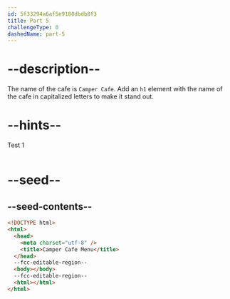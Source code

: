 ```yaml
---
id: 5f33294a6af5e9188dbdb8f3
title: Part 5
challengeType: 0
dashedName: part-5
---
```


# --description--

The name of the cafe is `Camper Cafe`. Add an `h1` element with the name of the cafe in capitalized letters to make it stand out.

# --hints--

Test 1

```js

```

# --seed--

## --seed-contents--

```html
<!DOCTYPE html>
<html>
  <head>
    <meta charset="utf-8" />
    <title>Camper Cafe Menu</title>
  </head>
  --fcc-editable-region--
  <body></body>
  --fcc-editable-region--
  <html></html>
</html>
```
